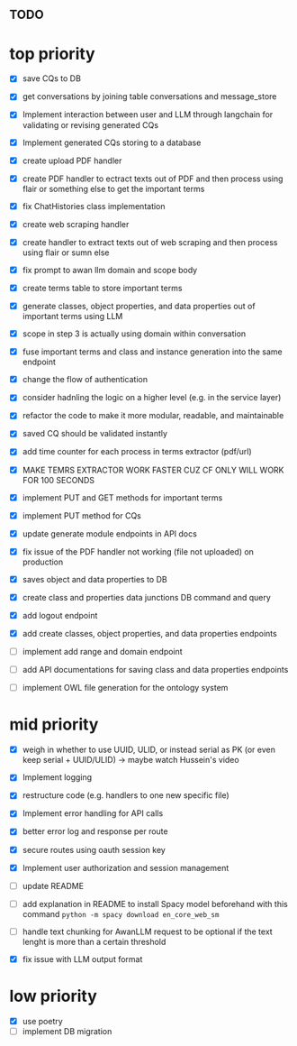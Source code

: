 ## TODO
# top priority
- [x] save CQs to DB
- [x] get conversations by joining table conversations and message_store
- [x] Implement interaction between user and LLM through langchain for validating or revising generated CQs
- [x] Implement generated CQs storing to a database
- [x] create upload PDF handler 
- [x] create PDF handler to ectract texts out of PDF and then process 
using flair or something else to get the important terms
- [x] fix ChatHistories class implementation
- [x] create web scraping handler 
- [x] create handler to extract texts out of web scraping and then process using flair or sumn else
- [x] fix prompt to awan llm domain and scope body 
- [x] create terms table to store important terms
- [x] generate classes, object properties, and data properties out of important terms using LLM 
- [x] scope in step 3 is actually using domain within conversation 
- [x] fuse important terms and class and instance generation into the same endpoint
- [x] change the flow of authentication
- [x] consider hadnling the logic on a higher level (e.g. in the service layer)
- [x] refactor the code to make it more modular, readable, and maintainable
- [x] saved CQ should be validated instantly
- [x] add time counter for each process in terms extractor (pdf/url)
- [x] MAKE TEMRS EXTRACTOR WORK FASTER CUZ CF ONLY WILL WORK FOR 100 SECONDS

- [x] implement PUT and GET methods for important terms
- [x] implement PUT method for CQs 
- [x] update generate module endpoints in API docs
- [x] fix issue of the PDF handler not working (file not uploaded) on production
- [x] saves object and data properties to DB
- [x] create class and properties data junctions DB command and query
- [x] add logout endpoint
- [x] add create classes, object properties, and data properties endpoints

- [ ] implement add range and domain endpoint
- [ ] add API documentations for saving class and data properties endpoints
- [ ] implement OWL file generation for the ontology system

# mid priority
- [x] weigh in whether to use UUID, ULID, or instead serial as PK (or even keep serial + UUID/ULID) -> maybe watch Hussein's video
- [x] Implement logging 
- [x] restructure code (e.g. handlers to one new specific file)
- [x] Implement error handling for API calls
- [x] better error log and response per route
- [x] secure routes using oauth session key
- [x] Implement user authorization and session management

- [ ] update README
- [ ] add explanation in README to install Spacy model beforehand with this command `python -m spacy download en_core_web_sm`
- [ ] handle text chunking for AwanLLM request to be optional if the text lenght is more than a certain threshold
- [x] fix issue with LLM output format

# low priority
- [x] use poetry
- [ ] implement DB migration
